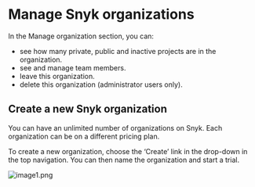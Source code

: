 # Manage Snyk organizations

In the Manage organization section, you can:

* see how many private, public and inactive projects are in the organization.
* see and manage team members.
* leave this organization.
* delete this organization \(administrator users only\).

## Create a new Snyk organization

You can have an unlimited number of organizations on Snyk. Each organization can be on a different pricing plan.

To create a new organization, choose the ‘Create’ link in the drop-down in the top navigation. You can then name the organization and start a trial.

![image1.png](https://support.snyk.io/hc/article_attachments/360006930798/uuid-560a73f5-8861-99db-9d4b-8cdae69d4b72-en.png)

